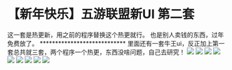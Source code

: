 # 【新年快乐】五游联盟新UI 第二套

这一套是热更新，用之前的程序替换这个热更就行。
也是别人卖钱的东西，过年免费放了。
\*\*\*\*\*\*\*\*\*\*\*\*\*\*\*\*\*\*\*\*\*\*\*\*\*\*\*\*
里面还有一套牛王ui，反正加上第一套总共就三套，两个程序一个热更，东西没啥问题，自己去研究！
[![](https://wukongymw.com/wp-content/uploads/2022/01/1643540515-f227b576ff77033.png)](https://wukongymw.com/wp-content/uploads/2022/01/1643540515-f227b576ff77033.png)
[![](https://wukongymw.com/wp-content/uploads/2022/01/1643540514-b725f7bbdc9d4c8.png)](https://wukongymw.com/wp-content/uploads/2022/01/1643540514-b725f7bbdc9d4c8.png)
[![](https://wukongymw.com/wp-content/uploads/2022/01/1643540512-4e962742280f88e.png)](https://wukongymw.com/wp-content/uploads/2022/01/1643540512-4e962742280f88e.png)
[![](https://wukongymw.com/wp-content/uploads/2022/01/1643540511-4bec9f51e352539.png)](https://wukongymw.com/wp-content/uploads/2022/01/1643540511-4bec9f51e352539.png)
[![](https://wukongymw.com/wp-content/uploads/2022/01/1643540510-bc51072e272d234.png)](https://wukongymw.com/wp-content/uploads/2022/01/1643540510-bc51072e272d234.png)
[![](https://wukongymw.com/wp-content/uploads/2022/01/1643540508-47cba49ccfc1889.png)](https://wukongymw.com/wp-content/uploads/2022/01/1643540508-47cba49ccfc1889.png)
[![](https://wukongymw.com/wp-content/uploads/2022/01/1643540507-b28d783d07cbf72.png)](https://wukongymw.com/wp-content/uploads/2022/01/1643540507-b28d783d07cbf72.png)
[![](https://wukongymw.com/wp-content/uploads/2022/01/1643540506-bbd27a336b5cd31.png)](https://wukongymw.com/wp-content/uploads/2022/01/1643540506-bbd27a336b5cd31.png)
[![](https://wukongymw.com/wp-content/uploads/2022/01/1643540505-abbd2e10d9ec768.png)](https://wukongymw.com/wp-content/uploads/2022/01/1643540505-abbd2e10d9ec768.png)